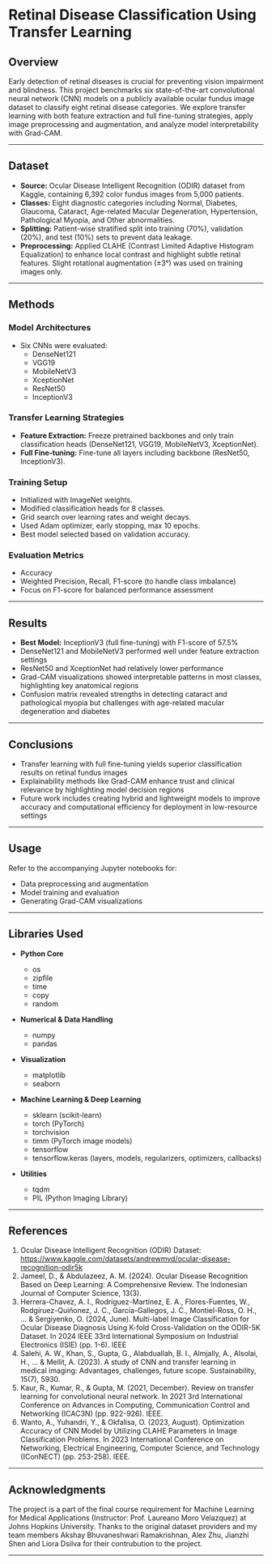 # Retinal Disease Classification Using Transfer Learning

## Overview

Early detection of retinal diseases is crucial for preventing vision impairment and blindness. This project benchmarks six state-of-the-art convolutional neural network (CNN) models on a publicly available ocular fundus image dataset to classify eight retinal disease categories. We explore transfer learning with both feature extraction and full fine-tuning strategies, apply image preprocessing and augmentation, and analyze model interpretability with Grad-CAM.

---

## Dataset

- **Source:** Ocular Disease Intelligent Recognition (ODIR) dataset from Kaggle, containing 6,392 color fundus images from 5,000 patients.
- **Classes:** Eight diagnostic categories including Normal, Diabetes, Glaucoma, Cataract, Age-related Macular Degeneration, Hypertension, Pathological Myopia, and Other abnormalities.
- **Splitting:** Patient-wise stratified split into training (70%), validation (20%), and test (10%) sets to prevent data leakage.
- **Preprocessing:** Applied CLAHE (Contrast Limited Adaptive Histogram Equalization) to enhance local contrast and highlight subtle retinal features. Slight rotational augmentation (±3°) was used on training images only.

---

## Methods

### Model Architectures

- Six CNNs were evaluated:
  - DenseNet121
  - VGG19
  - MobileNetV3
  - XceptionNet
  - ResNet50
  - InceptionV3

### Transfer Learning Strategies

- **Feature Extraction:** Freeze pretrained backbones and only train classification heads (DenseNet121, VGG19, MobileNetV3, XceptionNet).
- **Full Fine-tuning:** Fine-tune all layers including backbone (ResNet50, InceptionV3).

### Training Setup

- Initialized with ImageNet weights.
- Modified classification heads for 8 classes.
- Grid search over learning rates and weight decays.
- Used Adam optimizer, early stopping, max 10 epochs.
- Best model selected based on validation accuracy.

### Evaluation Metrics

- Accuracy
- Weighted Precision, Recall, F1-score (to handle class imbalance)
- Focus on F1-score for balanced performance assessment

---

## Results

- **Best Model:** InceptionV3 (full fine-tuning) with F1-score of 57.5%
- DenseNet121 and MobileNetV3 performed well under feature extraction settings
- ResNet50 and XceptionNet had relatively lower performance
- Grad-CAM visualizations showed interpretable patterns in most classes, highlighting key anatomical regions
- Confusion matrix revealed strengths in detecting cataract and pathological myopia but challenges with age-related macular degeneration and diabetes

---

## Conclusions

- Transfer learning with full fine-tuning yields superior classification results on retinal fundus images
- Explainability methods like Grad-CAM enhance trust and clinical relevance by highlighting model decision regions
- Future work includes creating hybrid and lightweight models to improve accuracy and computational efficiency for deployment in low-resource settings

---

## Usage

Refer to the accompanying Jupyter notebooks for:

- Data preprocessing and augmentation
- Model training and evaluation
- Generating Grad-CAM visualizations

---

## Libraries Used

- **Python Core**
  - os
  - zipfile
  - time
  - copy
  - random

- **Numerical & Data Handling**
  - numpy
  - pandas

- **Visualization**
  - matplotlib
  - seaborn

- **Machine Learning & Deep Learning**
  - sklearn (scikit-learn)
  - torch (PyTorch)
  - torchvision
  - timm (PyTorch image models)
  - tensorflow
  - tensorflow.keras (layers, models, regularizers, optimizers, callbacks)

- **Utilities**
  - tqdm
  - PIL (Python Imaging Library)

---

## References

1. Ocular Disease Intelligent Recognition (ODIR) Dataset: https://www.kaggle.com/datasets/andrewmvd/ocular-disease-recognition-odir5k
2. Jameel, D., & Abdulazeez, A. M. (2024). Ocular Disease Recognition Based on Deep Learning: A Comprehensive Review. The Indonesian Journal of Computer Science, 13(3).
3. Herrera-Chavez, A. I., Rodríguez-Martínez, E. A., Flores-Fuentes, W., Rodgíruez-Quiñonez, J. C., García-Gallegos, J. C., Montiel-Ross, O. H., ... & Sergiyenko, O. (2024, June). Multi-label Image Classification for Ocular Disease Diagnosis Using K-fold Cross-Validation on the ODIR-5K Dataset. In 2024 IEEE 33rd International Symposium on Industrial Electronics (ISIE) (pp. 1-6). IEEE
4. Salehi, A. W., Khan, S., Gupta, G., Alabduallah, B. I., Almjally, A., Alsolai, H., ... & Mellit, A. (2023). A study of CNN and transfer learning in medical imaging: Advantages, challenges, future scope. Sustainability, 15(7), 5930.
5. Kaur, R., Kumar, R., & Gupta, M. (2021, December). Review on transfer learning for convolutional neural network. In 2021 3rd International Conference on Advances in Computing, Communication Control and Networking (ICAC3N) (pp. 922-926). IEEE.
6. Wanto, A., Yuhandri, Y., & Okfalisa, O. (2023, August). Optimization Accuracy of CNN Model by Utilizing CLAHE Parameters in Image Classification Problems. In 2023 International Conference on Networking, Electrical Engineering, Computer Science, and Technology (IConNECT) (pp. 253-258). IEEE.

---

## Acknowledgments

The project is a part of the final course requirement for Machine Learning for Medical Applications (Instructor: Prof. Laureano Moro Velazquez) at Johns Hopkins University. Thanks to the original dataset providers and my team members Akshay Bhuvaneshwari Ramakrishnan, Alex Zhu, Jianzhi Shen and Liora Dsilva for their contrubution to the project.

---

